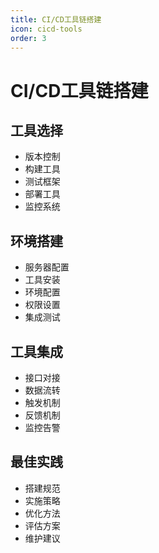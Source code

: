 ```yaml
---
title: CI/CD工具链搭建
icon: cicd-tools
order: 3
---
```


# CI/CD工具链搭建

## 工具选择
- 版本控制
- 构建工具
- 测试框架
- 部署工具
- 监控系统

## 环境搭建
- 服务器配置
- 工具安装
- 环境配置
- 权限设置
- 集成测试

## 工具集成
- 接口对接
- 数据流转
- 触发机制
- 反馈机制
- 监控告警

## 最佳实践
- 搭建规范
- 实施策略
- 优化方法
- 评估方案
- 维护建议

